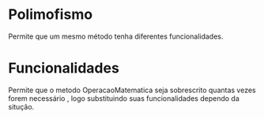 # Polimofismo
Permite que  um mesmo método tenha diferentes funcionalidades.
<h1>Funcionalidades</h1>
<p>Permite  que  o metodo OperacaoMatematica seja sobrescrito quantas vezes forem necessário , logo substituindo suas funcionalidades dependo da situção.</p>
